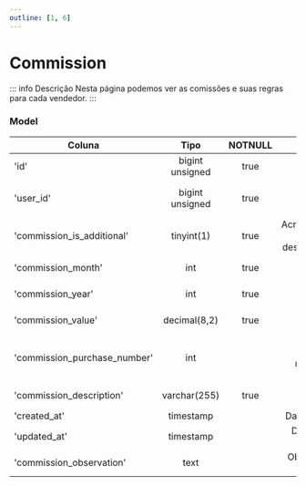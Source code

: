```yaml
---
outline: [1, 6]
---
```


# Commission

::: info Descrição
Nesta página podemos ver as comissões e suas regras para cada vendedor.
:::

### Model

| Coluna                       |      Tipo       | NOTNULL |                               Descrição |
| ---------------------------- | :-------------: | :-----: | --------------------------------------: |
| 'id'                         | bigint unsigned |  true   |            Identificador único e serial |
| 'user_id'                    | bigint unsigned |  true   |          ID do usuário dono da comissão |
| 'commission_is_additional'   |   tinyint(1)    |  true   |  Acréscimo(`true`) ou desconto(`false`) |
| 'commission_month'           |       int       |  true   |                         Mês da comissão |
| 'commission_year'            |       int       |  true   |                         Ano da comissão |
| 'commission_value'           |  decimal(8,2)   |  true   |                       Valor da comissão |
| 'commission_purchase_number' |       int       |         | Número do pedido relacionado a comissão |
| 'commission_description'     |  varchar(255)   |  true   |                   Descrição da comissão |
| 'created_at'                 |    timestamp    |         |                         Data de criação |
| 'updated_at'                 |    timestamp    |         |               Data da última atualização |
| 'commission_observation'     |      text       |         |                  Observação da comissão |
